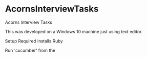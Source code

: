 # AcornsInterviewTasks
Acorns Interview Tasks


This was developed on a Windows 10 machine just using text editor.


Setup
  Required Installs
    Ruby
    

Run 'cucumber' from the 
    
